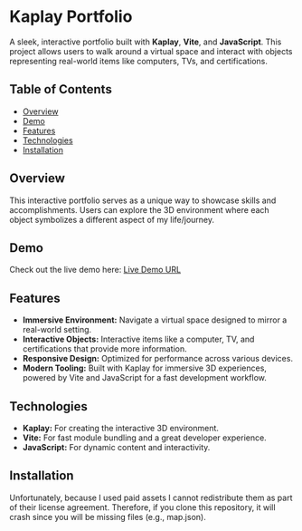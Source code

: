 # Kaplay Portfolio

A sleek, interactive portfolio built with **Kaplay**, **Vite**, and **JavaScript**. This project allows users to walk around a virtual space and interact with objects representing real-world items like computers, TVs, and certifications.

## Table of Contents

- [Overview](#overview)
- [Demo](#demo)
- [Features](#features)
- [Technologies](#technologies)
- [Installation](#installation)

## Overview

This interactive portfolio serves as a unique way to showcase skills and accomplishments. Users can explore the 3D environment where each object symbolizes a different aspect of my life/journey.

## Demo

Check out the live demo here: [Live Demo URL](https://your-demo-link.com)

## Features

- **Immersive Environment:** Navigate a virtual space designed to mirror a real-world setting.
- **Interactive Objects:** Interactive items like a computer, TV, and certifications that provide more information.
- **Responsive Design:** Optimized for performance across various devices.
- **Modern Tooling:** Built with Kaplay for immersive 3D experiences, powered by Vite and JavaScript for a fast development workflow.

## Technologies

- **Kaplay:** For creating the interactive 3D environment.
- **Vite:** For fast module bundling and a great developer experience.
- **JavaScript:** For dynamic content and interactivity.

## Installation

Unfortunately, because I used paid assets I cannot redistribute them as part of their license agreement. Therefore, if you clone this repository, it will crash since you will be missing files (e.g., map.json).
